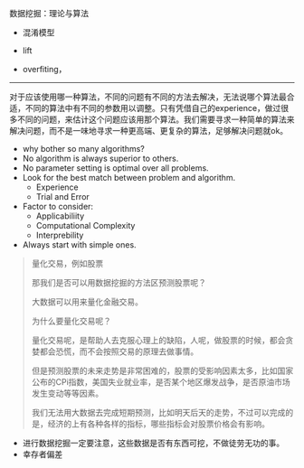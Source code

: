 数据挖掘：理论与算法

- 混淆模型

- lift
- overfiting，

<hr>

对于应该使用哪一种算法，不同的问题有不同的方法去解决，无法说哪个算法最合适，不同的算法中有不同的参数用以调整。只有凭借自己的experience，做过很多不同的问题，来估计这个问题应该用那个算法。我们需要寻求一种简单的算法来解决问题，而不是一味地寻求一种更高端、更复杂的算法，足够解决问题就ok。

- why bother so many algorithms?
- No algorithm is always superior to others.
- No parameter setting is optimal over all problems.
- Look for the best match between problem and algorithm.
  - Experience
  - Trial and Error
- Factor to consider:
  - Applicabiliity
  - Computational Complexity
  - Interprebility
- Always start with simple ones.

> 量化交易，例如股票
>
> 那我们是否可以用数据挖掘的方法区预测股票呢？
>
> 大数据可以用来量化金融交易。
>
>  为什么要量化交易呢？
>
> 量化交易呢，是帮助人去克服心理上的缺陷，人呢，做股票的时候，都会贪婪都会恐慌，而不会按照交易的原理去做事情。
>
> 但是预测股票的未来走势是非常困难的，股票的受影响因素太多，比如国家公布的CPi指数，美国失业就业率，是否某个地区爆发战争，是否原油市场发生变动等等因素。
>
> 我们无法用大数据去完成短期预测，比如明天后天的走势，不过可以完成的是，经济的上有各种各样的指标，哪些指标会对股票价格会有影响。

- 进行数据挖掘一定要注意，这些数据是否有东西可挖，不做徒劳无功的事。
- 幸存者偏差